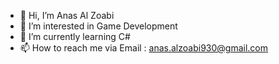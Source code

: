 - 👋 Hi, I’m Anas Al Zoabi
- 👀 I’m interested in Game Development
- 🌱 I’m currently learning C#
- 📫 How to reach me via Email : anas.alzoabi930@gmail.com
<!---
Anasalzoabi/Anasalzoabi is a ✨ special ✨ repository because its `README.md` (this file) appears on your GitHub profile.
You can click the Preview link to take a look at your changes.
--->
